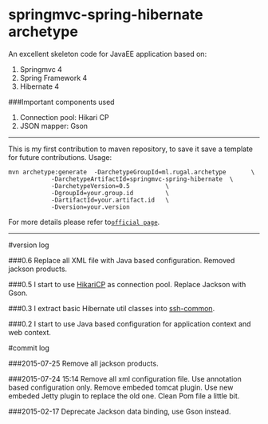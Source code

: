 springmvc-spring-hibernate archetype
==========================

An excellent skeleton code for JavaEE application based on:

1. Springmvc 4
2. Spring Framework 4
3. Hibernate 4

###Important components used

1. Connection pool: Hikari CP
2. JSON mapper: Gson


---------------------------

This is my first contribution to maven repository, to save it save a template for future contributions.
Usage:

    mvn archetype:generate  -DarchetypeGroupId=ml.rugal.archetype       \
                -DarchetypeArtifactId=springmvc-spring-hibernate  \
                -DarchetypeVersion=0.5          \
                -DgroupId=your.group.id         \
                -DartifactId=your.artifact.id   \
                -Dversion=your.version


For more details please refer to[`official page`](http://rugal.github.io/development/2014/07/06/my-archetype-in-maven/).


--------------------------------

#version log

###0.6
Replace all XML file with Java based configuration. Removed jackson products.  

###0.5
I start to use [HikariCP](https://github.com/brettwooldridge/HikariCP) as connection pool. Replace Jackson with Gson.

###0.3
I extract basic Hibernate util classes into [ssh-common](https://github.com/Rugal/ssh-common).

###0.2
I start to use Java based configuration for application context and web context.



#commit log

###2015-07-25
Remove all jackson products.  

###2015-07-24 15:14
Remove all xml configuration file. Use annotation based configuration only.
Remove embeded tomcat plugin.
Use new embeded Jetty plugin to replace the old one.
Clean Pom file a little bit.

###2015-02-17
Deprecate Jackson data binding, use Gson instead.
